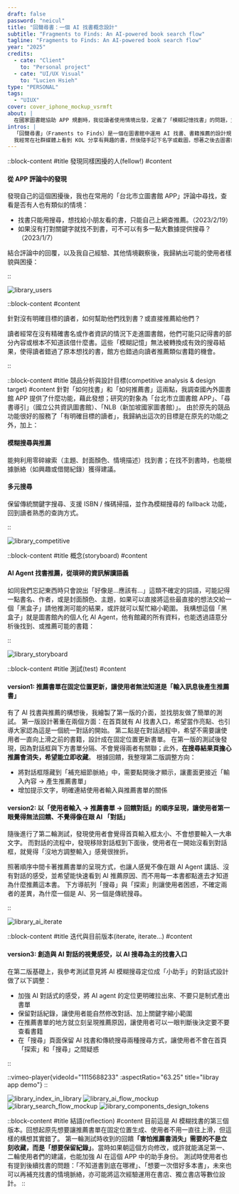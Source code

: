 ```yaml
---
draft: false
password: "neicul"
title: "回聲尋書：一個 AI 找書概念設計"
subtitle: "Fragments to Finds: An AI-powered book search flow"
tagline: "Fragments to Finds: An AI-powered book search flow"
year: "2025"
credits:
  - cate: "Client"
    to: "Personal project"
  - cate: "UI/UX Visual"
    to: "Lucien Hsieh"
type: "PERSONAL"
tags:
  - "UIUX"
cover: cover_iphone_mockup_vsrmft
about: |
  在國家圖書館協助 APP 規劃時，我從讀者使用情境出發，定義了「模糊記憶找書」的問題，並提出以人工智慧輔助搜尋與推薦的構想。專案的實際功能與規格最終由館方決定，而我在結束合作後，將這個概念進一步延伸，設計出可能的介面。
intros: |
  「回聲尋書」（Framents to Finds）是一個在圖書館中運用 AI 找書、書籍推薦的設計規劃。
  我經常在社群媒體上看到 KOL 分享有興趣的書，然後隨手記下名字或截圖，想著之後去圖書館找。但等我真到了圖書館時，往往才突然想起「啊！最近有本書想看」那時相簿裡的截圖早已消失、腦中剩下一些模糊印象。這些模糊的資訊在只能輸入關鍵字的搜尋框裡完全派不上用場，我需要的是能把這些瑣碎的資訊重新拼湊出那本書的工具。
---
```

::block-content
#title
發現同樣困擾的人(fellow!)
#content
<h4 class="subtitle">
從 APP 評論中的發現
</h4>
<p>
發現自己的這個困擾後，我也在常用的「台北市立圖書館 APP」評論中尋找，查看是否有人也有類似的情境：
</p>
<ul>
	<li>找書只能用搜尋，想找給小朋友看的書，只能自己上網查推薦。（2023/2/19）</li>
	<li>如果沒有打對關鍵字就找不到書，可不可以有多一點大數據提供搜尋？（2023/1/7）</li>
</ul>
<p>
結合評論中的回覆，以及我自己經驗、其他情境觀察後，我歸納出可能的使用者樣貌與困擾：
</p>
::

![library_users](user_journey_map_ydxhp9 "")

::block-content
#content
<div class="callout-card">
	<p class="title">
		針對沒有明確目標的讀者，如何幫助他們找到書？或直接推薦給他們？
	</p>
	<p>
		讀者經常在沒有精確書名或作者資訊的情況下走進圖書館，他們可能只記得書的部分內容或根本不知道該借什麼書。這些「模糊記憶」無法被轉換成有效的搜尋結果，使得讀者錯過了原本想找的書，館方也錯過向讀者推薦類似書籍的機會。
	</p>
</div>
::

::block-content
#title
競品分析與設計目標(competitive analysis & design target)
#content
針對「如何找書」和「如何推薦書」這兩點，我調查國內外圖書館 APP 提供了什麼功能，藉此發想；研究的對象為「台北市立圖書館 APP」、「尋書導引」（國立公共資訊圖書館）、「NLB（新加坡國家圖書館）」。
由於原先的競品功能很好的服務了「有明確目標的讀者」，我歸納出這次的目標是在原先的功能之外，加上：
<h4 class="subtitle">
模糊搜尋與推薦
</h4>
<p>
能夠利用零碎線索（主題、封面顏色、情境描述）找到書；在找不到書時，也能根據脈絡（如興趣或借閱紀錄）獲得建議。
</p>
<h4 class="subtitle">
多元搜尋
</h4>
<p>
保留傳統關鍵字搜尋、支援 ISBN / 條碼掃描，並作為模糊搜尋的 fallback 功能，回到讀者熟悉的查詢方式。
</p>
::

![library_competitive](competitive_analysis_sfgwrw "")

::block-content
#title
概念(storyboard)
#content
<h4 class="subtitle">
AI Agent 找書推薦，從瑣碎的資訊解讀語義
</h4>
<p>
如同我們忘記東西時只會說出「好像是...應該有...」這類不確定的詞語，可能記得一點書名、作者，或是封面顏色、主題，如果可以直接將這些最直接的想法交給一個「黑盒子」請他推測可能的結果，或許就可以幫忙縮小範圍。
我構想這個「黑盒子」就是圖書館內的個人化 AI Agent，他有館藏的所有資料，也能透過語意分析後找到、或推薦可能的書籍：
</p>
::

![library_storyboard](user_flow_storyboard_fppp23 "")


::block-content
#title
測試(test)
#content
<p>
<h4 class="subtitle">
version1: 推薦書單在固定位置更新，讓使用者無法知道是「輸入訊息後產生推薦書」
</h4>
<p>
有了 AI 找書與推薦的構想後，我繪製了第一版的介面，並找朋友做了簡單的測試。
第一版設計著重在兩個方面：在首頁就有 AI 找書入口，希望當作亮點、也引導大家認為這是一個統一對話的開始。
第二點是在對話過程中，希望不需要讓使用者一直向上滑之前的書籍，設計成在固定位置更新書單。
在第一版的測試後發現，因為對話框與下方書單分隔、不會覺得兩者有關聯；此外，<b>在搜尋結果頁擔心推薦會消失，希望能立即收藏</b>。
根據回饋，我整理第二版調整方向：
</p>
<ul>
	<li>將對話框隱藏到「補充細節脈絡」中，需要點開後才顯示，讓畫面更接近「輸入內容 → 產生推薦書單」</li>
	<li>增加提示文字，明確連結使用者輸入與推薦書單的關係</li>
</ul>
<h4 class="subtitle">
version2: 以「使用者輸入 → 推薦書單 → 回饋對話」的順序呈現，讓使用者第一眼覺得無法回饋、不覺得像在跟 AI 「對話」
</h4>
<p>
隨後進行了第二輪測試，發現使用者會覺得首頁輸入框太小、不會想要輸入一大串文字。
而對話的流程中，發現移除對話框到下面後，使用者在一開始沒看到對話框，就覺得「沒地方調整輸入」感覺很挫折。
</p>
<p>
照著順序中間卡著推薦書單的呈現方式，也讓人感覺不像在跟 AI Agent 講話、沒有對話的感受，並希望能快速看到 AI 推薦原因、而不用每一本書都點進去才知道為什麼推薦這本書。
下方導航列「搜尋」與「探索」則讓使用者困惑，不確定兩者的差異，為什麼一個是 AI、另一個是傳統搜尋。
</p>
::

![library_ai_iterate](library_ai_iterate_jx9isu "")

::block-content
#title
迭代與目前版本(iterate, iterate...)
#content
<h4 class="subtitle">
version3: 創造與 AI 對話的視覺感受，以 AI 搜尋為主的找書入口
</h4>
<p>
在第二版基礎上，我參考測試意見將 AI 模糊搜尋定位成「小助手」的對話式設計做了以下調整：
</p>
<ul>
	<li>加強 AI 對話式的感受，將 AI agent 的定位更明確拉出來、不要只是制式產出書單</li>
	<li>保留對話紀錄，讓使用者能自然修改對話、加上關鍵字縮小範圍</li>
	<li>在推薦書單的地方就立刻呈現推薦原因，讓使用者可以一眼判斷後決定要不要查看書籍</li>
	<li>在「搜尋」頁面保留 AI 找書和傳統搜尋兩種搜尋方式，讓使用者不會在首頁「探索」和「搜尋」之間疑惑</li>
</ul>
::

::vimeo-player{videoId="1115688233" :aspectRatio="63.25" title="libray app demo"}
::

![library_index_in_library](index_mockup_gpexsw "")
![library_ai_flow_mockup](ai_flow_mockup_xm4436 "")
![library_search_flow_mockup](search_flow_mockup_asz5e5 "")
![library_components_design_tokens](components_design_tokens_grk9un "")


::block-content
#title
結語(reflection)
#content
目前這是 AI 模糊找書的第三個版本。回想起原先想要讓推薦書單在固定位置生成、使用者不用一直往上滑，但這樣的構想其實錯了。
第一輪測試時收到的回饋<b>「害怕推薦書消失」需要的不是立刻收藏，而是「想要保留紀錄」</b>。當時如果朝這個方向修改，或許就能滿足第一、二輪使用者們的建議，也能加強 AI 在這個 APP 中的助手身份。
測試時使用者也有提到後續找書的問題：「不知道書到底在哪裡」、「想要一次借好多本書」，未來也可以再補充找書的情境脈絡，亦可能將這次經驗運用在書店、獨立書店等數位設計。
::
